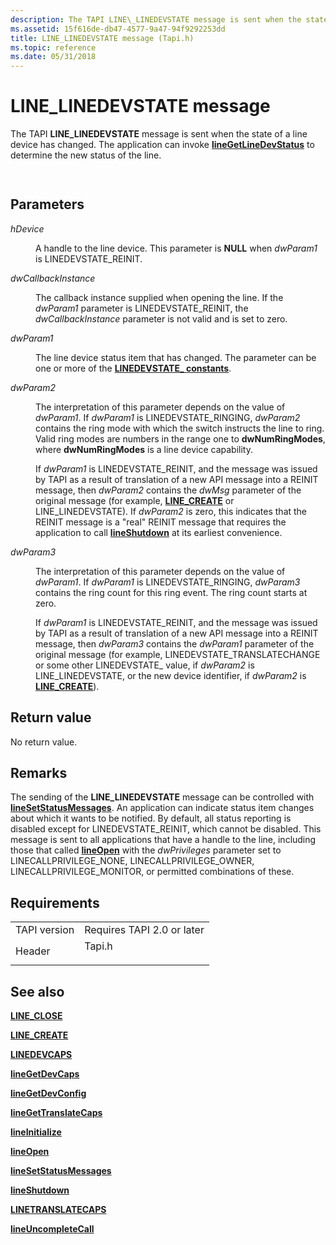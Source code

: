 ```yaml
---
description: The TAPI LINE\_LINEDEVSTATE message is sent when the state of a line device has changed. The application can invoke lineGetLineDevStatus to determine the new status of the line.
ms.assetid: 15f616de-db47-4577-9a47-94f9292253dd
title: LINE_LINEDEVSTATE message (Tapi.h)
ms.topic: reference
ms.date: 05/31/2018
---
```


# LINE\_LINEDEVSTATE message

The TAPI **LINE\_LINEDEVSTATE** message is sent when the state of a line device has changed. The application can invoke [**lineGetLineDevStatus**](/windows/desktop/api/Tapi/nf-tapi-linegetlinedevstatus) to determine the new status of the line.


```C++
            
```



## Parameters

<dl> <dt>

*hDevice* 
</dt> <dd>

A handle to the line device. This parameter is **NULL** when *dwParam1* is LINEDEVSTATE\_REINIT.

</dd> <dt>

*dwCallbackInstance* 
</dt> <dd>

The callback instance supplied when opening the line. If the *dwParam1* parameter is LINEDEVSTATE\_REINIT, the *dwCallbackInstance* parameter is not valid and is set to zero.

</dd> <dt>

*dwParam1* 
</dt> <dd>

The line device status item that has changed. The parameter can be one or more of the [**LINEDEVSTATE\_ constants**](linedevstate--constants.md).

</dd> <dt>

*dwParam2* 
</dt> <dd>

The interpretation of this parameter depends on the value of *dwParam1*. If *dwParam1* is LINEDEVSTATE\_RINGING, *dwParam2* contains the ring mode with which the switch instructs the line to ring. Valid ring modes are numbers in the range one to **dwNumRingModes**, where **dwNumRingModes** is a line device capability.

If *dwParam1* is LINEDEVSTATE\_REINIT, and the message was issued by TAPI as a result of translation of a new API message into a REINIT message, then *dwParam2* contains the *dwMsg* parameter of the original message (for example, [**LINE\_CREATE**](line-create.md) or LINE\_LINEDEVSTATE). If *dwParam2* is zero, this indicates that the REINIT message is a "real" REINIT message that requires the application to call [**lineShutdown**](/windows/desktop/api/Tapi/nf-tapi-lineshutdown) at its earliest convenience.

</dd> <dt>

*dwParam3* 
</dt> <dd>

The interpretation of this parameter depends on the value of *dwParam1*. If *dwParam1* is LINEDEVSTATE\_RINGING, *dwParam3* contains the ring count for this ring event. The ring count starts at zero.

If *dwParam1* is LINEDEVSTATE\_REINIT, and the message was issued by TAPI as a result of translation of a new API message into a REINIT message, then *dwParam3* contains the *dwParam1* parameter of the original message (for example, LINEDEVSTATE\_TRANSLATECHANGE or some other LINEDEVSTATE\_ value, if *dwParam2* is LINE\_LINEDEVSTATE, or the new device identifier, if *dwParam2* is [**LINE\_CREATE**](line-create.md)).

</dd> </dl>

## Return value

No return value.

## Remarks

The sending of the **LINE\_LINEDEVSTATE** message can be controlled with [**lineSetStatusMessages**](/windows/desktop/api/Tapi/nf-tapi-linesetstatusmessages). An application can indicate status item changes about which it wants to be notified. By default, all status reporting is disabled except for LINEDEVSTATE\_REINIT, which cannot be disabled. This message is sent to all applications that have a handle to the line, including those that called [**lineOpen**](/windows/desktop/api/Tapi/nf-tapi-lineopen) with the *dwPrivileges* parameter set to LINECALLPRIVILEGE\_NONE, LINECALLPRIVILEGE\_OWNER, LINECALLPRIVILEGE\_MONITOR, or permitted combinations of these.

## Requirements



|                         |                                                                                   |
|-------------------------|-----------------------------------------------------------------------------------|
| TAPI version<br/> | Requires TAPI 2.0 or later<br/>                                             |
| Header<br/>       | <dl> <dt>Tapi.h</dt> </dl> |



## See also

<dl> <dt>

[**LINE\_CLOSE**](line-close.md)
</dt> <dt>

[**LINE\_CREATE**](line-create.md)
</dt> <dt>

[**LINEDEVCAPS**](/windows/desktop/api/Tapi/ns-tapi-linedevcaps)
</dt> <dt>

[**lineGetDevCaps**](/windows/desktop/api/Tapi/nf-tapi-linegetdevcaps)
</dt> <dt>

[**lineGetDevConfig**](/windows/desktop/api/Tapi/nf-tapi-linegetdevconfig)
</dt> <dt>

[**lineGetTranslateCaps**](/windows/desktop/api/Tapi/nf-tapi-linegettranslatecaps)
</dt> <dt>

[**lineInitialize**](/windows/desktop/api/Tapi/nf-tapi-lineinitialize)
</dt> <dt>

[**lineOpen**](/windows/desktop/api/Tapi/nf-tapi-lineopen)
</dt> <dt>

[**lineSetStatusMessages**](/windows/desktop/api/Tapi/nf-tapi-linesetstatusmessages)
</dt> <dt>

[**lineShutdown**](/windows/desktop/api/Tapi/nf-tapi-lineshutdown)
</dt> <dt>

[**LINETRANSLATECAPS**](/windows/desktop/api/Tapi/ns-tapi-linetranslatecaps)
</dt> <dt>

[**lineUncompleteCall**](/windows/desktop/api/Tapi/nf-tapi-lineuncompletecall)
</dt> </dl>

 

 




